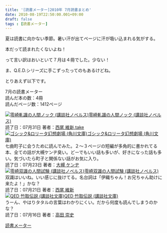 ```yaml
---
title: '[読書メーター]2010年 7月読書まとめ'
date: 2010-08-19T22:50:00.001+09:00
draft: false
tags : [読書メーター]
---
```


夏は読書に向かない季節。暑い汗が出てページに汗が吸い込まれる気がする。  

本だって読まれたくないよね！

  

って言い訳はおいといて７月は４冊でした。少ない！

  

ま、Q.E.D.シリーズに手こずったってのもあるけどね。

とりあえず以下です。

  
  
7月の読書メーター  
読んだ本の数：4冊  
読んだページ数：1412ページ  
  
[![零崎軋識の人間ノック (講談社ノベルス)](http://ecx.images-amazon.com/images/I/5101NW4TQ0L._SL75_.jpg)](http://book.akahoshitakuya.com/b/4061825097 "零崎軋識の人間ノック (講談社ノベルス)")[零崎軋識の人間ノック (講談社ノベルス)](http://book.akahoshitakuya.com/b/4061825097 "零崎軋識の人間ノック (講談社ノベルス)")  
読了日：07月31日 著者：[西尾 維新,take](http://book.akahoshitakuya.com/s&q=%E8%A5%BF%E5%B0%BE%20%E7%B6%AD%E6%96%B0%2Ctake)  
[![ゴシック&ロリータ幻想劇場 (角川文庫)](http://ecx.images-amazon.com/images/I/51V5kraNF0L._SL75_.jpg)](http://book.akahoshitakuya.com/cmt/6966301 "ゴシック&ロリータ幻想劇場 (角川文庫)")[ゴシック&ロリータ幻想劇場 (角川文庫)](http://book.akahoshitakuya.com/cmt/6966301 "ゴシック&ロリータ幻想劇場 (角川文庫)")  
七曲町子に会うために読んでみた。２〜３ページの短編が多角的に書かれてる本、全ての話が大槻ケンヂ臭い。どーでもいい話も多いが、好きになった話も多い。気づいたら町子と関係ない話がお気に入り。  
読了日：07月23日 著者：[大槻 ケンヂ](http://book.akahoshitakuya.com/s&q=%E5%A4%A7%E6%A7%BB%20%E3%82%B1%E3%83%B3%E3%83%82)  
[![零崎双識の人間試験 (講談社ノベルス)](http://ecx.images-amazon.com/images/I/51Y8V7SWK8L._SL75_.jpg)](http://book.akahoshitakuya.com/cmt/6912139 "零崎双識の人間試験 (講談社ノベルス)")[零崎双識の人間試験 (講談社ノベルス)](http://book.akahoshitakuya.com/cmt/6912139 "零崎双識の人間試験 (講談社ノベルス)")  
双識はいいね。いい感じに抜けてる。名台詞は「伊織ちゃん！お兄ちゃん助けに来たよ！」かな？  
読了日：07月21日 著者：[西尾 維新](http://book.akahoshitakuya.com/s&q=%E8%A5%BF%E5%B0%BE%20%E7%B6%AD%E6%96%B0)  
[![QED 竹取伝説 (講談社文庫)](http://ecx.images-amazon.com/images/I/51PGR79ZY8L._SL75_.jpg)](http://book.akahoshitakuya.com/cmt/6892599 "QED 竹取伝説 (講談社文庫)")[QED 竹取伝説 (講談社文庫)](http://book.akahoshitakuya.com/cmt/6892599 "QED 竹取伝説 (講談社文庫)")  
うーん、やはりタタルの言葉はわかりにくい。だから何度も読んでしまうのかな？  
読了日：07月16日 著者：[高田 崇史](http://book.akahoshitakuya.com/s&q=%E9%AB%98%E7%94%B0%20%E5%B4%87%E5%8F%B2)  
  
[読書メーター](http://book.akahoshitakuya.com/)